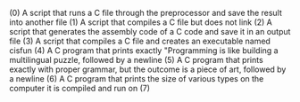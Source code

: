 (0) A script that runs a C file through the preprocessor and save the result into another file
(1) A script that compiles a C file but does not link
(2) A script that generates the assembly code of a C code and save it in an output file
(3) A script that compiles a C file and creates an executable named cisfun
(4) A C program that prints exactly "Programming is like building a multilingual puzzle, followed by a newline
(5) A C program that prints exactly with proper grammar, but the outcome is a piece of art, followed by a newline
(6) A C program that prints the size of various types on the computer it is compiled and run on
(7) 
